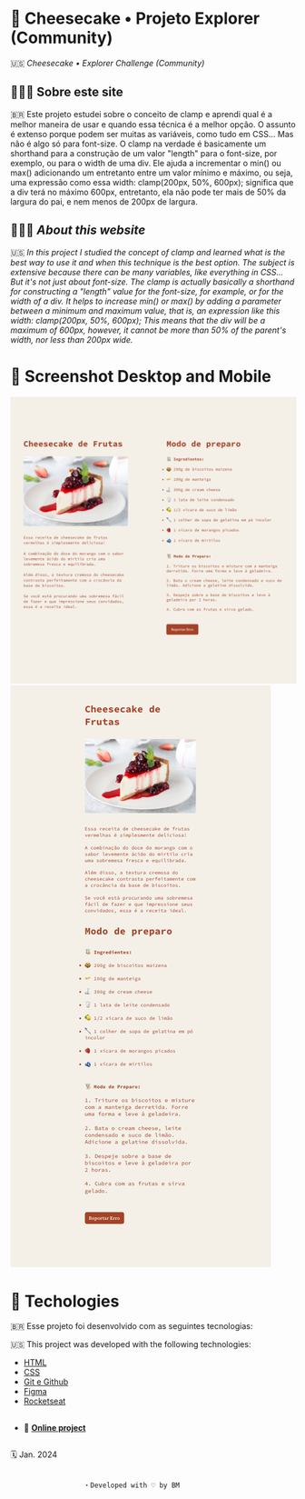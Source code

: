 #  🍰 Cheesecake • Projeto Explorer (Community) 
🇺🇸 _Cheesecake • Explorer Challenge (Community)_

## 👩🏻‍💻 Sobre este site

🇧🇷 Este projeto estudei sobre o conceito de clamp e aprendi qual é a melhor maneira de usar e quando essa técnica é a melhor opção. O assunto é extenso porque podem ser muitas as variáveis, como tudo em CSS... Mas não é algo só para font-size.
O clamp na verdade é basicamente um shorthand para a construção de um valor "length" para o font-size, por exemplo, ou para o width de uma div.
Ele ajuda a incrementar o min() ou max() adicionando um entretanto entre um valor mínimo e máximo, ou seja, uma expressão como essa width: clamp(200px, 50%, 600px); significa que a div terá no máximo 600px, entretanto, ela não pode ter mais de 50% da largura do pai, e nem menos de 200px de largura.  

## 👩🏻‍💻 _About this website_ 
🇺🇸 _In this project I studied the concept of clamp and learned what is the best way to use it and when this technique is the best option. The subject is extensive because there can be many variables, like everything in CSS... But it's not just about font-size.
The clamp is actually basically a shorthand for constructing a "length" value for the font-size, for example, or for the width of a div.
It helps to increase min() or max() by adding a parameter between a minimum and maximum value, that is, an expression like this width: clamp(200px, 50%, 600px); This means that the div will be a maximum of 600px, however, it cannot be more than 50% of the parent's width, nor less than 200px wide._

# 📸 Screenshot Desktop and Mobile 
![](../images/desktop.png)
![](../images/mobile.png)

# 🚀 Techologies
🇧🇷 Esse projeto foi desenvolvido com as seguintes tecnologias: 

🇺🇸 This project was developed with the following technologies: 

- [HTML](../index.html)
- [CSS](../style.css)
- [Git e Github](https://github.com/)
- [Figma](www.figma.com)
- [Rocketseat](www.rocketseat.com.br)

##

- 🔗 **[Online project](../index.html)**

##
🗓️ Jan. 2024

## 
                      ・Developed with ♡ by BM